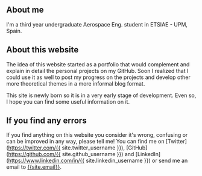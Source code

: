 ## About me

I'm a third year undergraduate Aerospace Eng. student in ETSIAE - UPM, Spain.  

## About this website

The idea of this website started as a portfolio that would complement and explain in detail the personal projects on my GitHub. Soon I realized that I could use it as well to post my progress on the projects and develop other more theoretical themes in a more informal blog format.

This site is newly born so it is in a very early stage of development. Even so, I hope you can find some useful information on it.

## If you find any errors

If you find anything on this website you consider it's wrong, confusing or can be improved in any way, please tell me!
You can find me on [Twitter](https://twitter.com/{{ site.twitter_username }}), [GitHub](https://github.com/{{ site.github_username }}) and [LinkedIn](https://www.linkedin.com/in/{{ site.linkedin_username }}) or send me an email to [{{site.email}}](mailto:{{site.email}}).